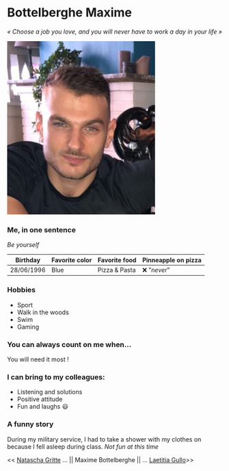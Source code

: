 # Bottelberghe Maxime

*« Choose a job you love, and you will never have to work a day in your life »*

![](https://github.com/Maxime-Bott/markdown-challenge/blob/master/me.jpg?raw=true)

### Me, in one sentence
*Be yourself*


| Birthday      | Favorite color | Favorite food | Pinneapple on pizza     |
| ------------- | -------------- | ------------- | ----------------------- |
| 28/06/1996    | Blue           | Pizza & Pasta |     :x: "*never*"       |

### Hobbies
- Sport
- Walk in the woods
- Swim
- Gaming

### You can always count on me when...
You will need it most !

### I can bring to my colleagues: 
- Listening and solutions
- Positive attitude
- Fun and laughs :smiley:

### A funny story

During my military service, I had to take a shower with my clothes on because I fell asleep during class.
*Not fun at this time*



<< [Natascha Gritte](https://github.com/Dhaibuna/markdown-challenge) ... || Maxime Bottelberghe || ... [Laetitia Gullo](https://github.com/LaetitiaGullo/markdown-challenge)>>
